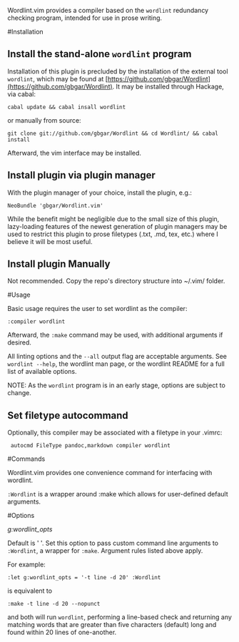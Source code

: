 Wordlint.vim provides a compiler based on the `wordlint` redundancy checking
program, intended for use in prose writing. 

#Installation

## Install the stand-alone `wordlint` program

Installation of this plugin is precluded by the installation of the external
tool `wordlint`, which may be found at
[https://github.com/gbgar/Wordlint](https://github.com/gbgar/Wordlint). It may
be installed through Hackage, via cabal: 

`cabal update && cabal insall wordlint`

or manually from source:

`git clone git://github.com/gbgar/Wordlint && cd Wordlint/ && cabal install`

Afterward, the vim interface may be installed.

## Install plugin via plugin manager

With the plugin manager of your choice, install the plugin, e.g.:

`NeoBundle 'gbgar/Wordlint.vim'`

While the benefit might be negligible due to the small size of this plugin,
lazy-loading features of the newest generation of plugin managers may be used
to restrict this plugin to prose filetypes (.txt, .md, tex, etc.) where I believe it
will be most useful.

## Install plugin Manually

Not recommended. Copy the repo's directory structure into ~/.vim/ folder.

#Usage 

Basic usage requires the user to set wordlint as the compiler:

`:compiler wordlint`

Afterward, the `:make` command may be used, with additional arguments if desired.

All linting options and the `--all` output flag are acceptable arguments.  See
`wordlint --help`, the wordlint man page, or the wordlint README for a full
list of available options. 

NOTE: As the `wordlint` program is in an early stage, options are subject to
change.

## Set filetype autocommand

Optionally, this compiler may be associated with a filetype in your .vimrc:

` autocmd FileType pandoc,markdown compiler wordlint`

#Commands

Wordlint.vim provides one convenience command for interfacing with wordlint. 

`:Wordlint` is a wrapper around :make which allows for user-defined default arguments. 


#Options

*g:wordlint_opts*

Default is ' '. Set this option to pass custom command line arguments to
`:Wordlint`, a wrapper for `:make`. Argument rules listed above apply.

For example:

`:let g:wordlint_opts = '-t line -d 20'
:Wordlint`

is equivalent to

`:make -t line -d 20 --nopunct`

and both will run `wordlint`, performing a line-based check and returning any
matching words that are greater than five characters (default) long and found
within 20 lines of one-another.
